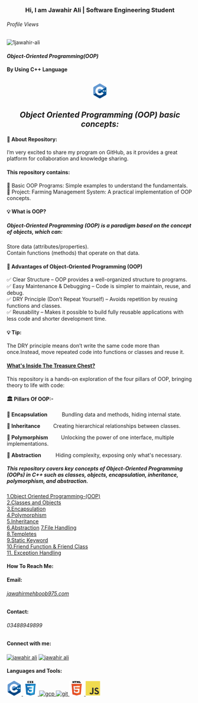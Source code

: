<h3 align="center">Hi, I am Jawahir Ali | Software Engineering Student</h3>
<h6>Profile Views</h6>
<p align="left"> <img src="https://komarev.com/ghpvc/?username=1jawahir-ali&label=Profile%20views&color=0e75b6&style=flat" alt="1jawahir-ali" /> </p>
<p align="center"><h4><i>Object-Oriented Programming(OOP)</i><h4> By Using C++ Language</i><h2><p align="center" C++ Languag</h4></i></h4><p align="center"> <a href="https://www.w3schools.com/cpp/" target="_blank" rel="noreferrer"> <img src="https://raw.githubusercontent.com/devicons/devicon/master/icons/cplusplus/cplusplus-original.svg" alt="cplusplus" width="40" height="40"/> </a>
                                                                                                                                                                                             
<h2 align="center"> <i>Object Oriented Programming (OOP) basic concepts: </i></h2>
<h4>📂 About Repository:</h4>
I’m very excited to share my program on GitHub, as it provides a great platform for collaboration and knowledge sharing.
<h4>This repository contains:</h4>
📝 Basic OOP Programs: Simple examples to understand the fundamentals.<br>
🌾 Project: Farming Management System: A practical implementation of OOP concepts.<br>
<h4>💡 What is OOP?</h4>
<h5>Object-Oriented Programming (OOP) is a paradigm based on the concept of objects, which can:<br></h5>
Store data (attributes/properties).<br>
Contain functions (methods) that operate on that data.
<h4>🌟 Advantages of Object-Oriented Programming (OOP)</h4>
✅ Clear Structure – OOP provides a well-organized structure to programs.<br>
✅ Easy Maintenance & Debugging – Code is simpler to maintain, reuse, and debug.<br>
✅ DRY Principle (Don’t Repeat Yourself) – Avoids repetition by reusing functions and classes.<br>
✅ Reusability – Makes it possible to build fully reusable applications with less code and shorter development time.<br>
<h4>💡 Tip:</h4>
The DRY principle means don’t write the same code more than once.Instead, move repeated code into functions or classes and reuse it.

<h4><b><u>What's Inside The Treasure Chest?</h4></b></u>
This repository is a hands-on exploration of the four pillars of OOP, bringing theory to life with code:
<h4><b>🏛️ Pillars Of OOP:-</b></h4>
<p><b>🧊	Encapsulation  </b>&emsp;	</b>&emsp; Bundling data and methods, hiding internal state.<br></p>
<p><b>🧊	Inheritance    </b>&emsp;</b>&emsp;   Creating hierarchical relationships between classes.<br></p>
<p><b>🧊	Polymorphism   </b>&emsp;</b>&emsp;	 Unlocking the power of one interface, multiple implementations.<br></p>  
<p><b>🧊  Abstraction    </b>&emsp; </b>&emsp;  Hiding complexity, exposing only what's necessary.<br></p>
<h5>This repository covers key concepts of Object-Oriented Programming (OOPs) in C++ such as classes, objects, encapsulation, inheritance, polymorphism, and abstraction.<br></h5>
<a href="https://www.geeksforgeeks.org/object-oriented-programming-in-cpp/">1.Object Oriented Programming-(OOP)</a>
<br>
<a href="https://www.geeksforgeeks.org/c-classes-and-objects/ ">2.Classes and Objects</a>
<br>
<a href="https://www.geeksforgeeks.org/encapsulation-in-cpp/   ">3.Encapsulation</a>
<br>
<a href="https://www.geeksforgeeks.org/cpp-polymorphism/ ">4.Polymorphism</a>
<br>
<a href="https://www.geeksforgeeks.org/inheritance-in-cpp/ ">5.Inheritance</a>
<br>
<a href="https://www.geeksforgeeks.org/abstraction-in-cpp/  ">6.Abstraction</a>
<a href="https://www.geeksforgeeks.org/file Handling-in-cpp/">7.File Handling</a>
<br>
<a href="https://www.geeksforgeeks.org/Templetes-in-cpp/">8.Templetes</a>  
<br>
<a href="https://www.geeksforgeeks.org/Ststic keyword-in-cpp/">9.Static Keyword</a>
<br>
<a href="https://www.geeksforgeeks.org/Friend Function,Friend Class -in-cpp/">10.Friend Function & Friend Class</a>
<br>
<a href="https://www.geeksforgeeks.org/Exception  Handling -in-cpp/">11. Exception Handling</a>
</p>
<h4>How To Reach Me:</h3>
<h4>Email: </h4>
<h6> <a href="mailto:jawahirmehboob975">jawahirmehboob975.com</a> </h6>
<h4>Contact:</h4><h6>03488949899</h6>  
<h4 align="left">Connect with me:</h4>
<p align="left">
<a href="https://linkedin.com/in/jawahir ali" target="blank"><img align="center" src="https://raw.githubusercontent.com/rahuldkjain/github-profile-readme-generator/master/src/images/icons/Social/linked-in-alt.svg" alt="jawahir ali" height="30" width="40" /></a>
<!--<a href="https://instagram.com/jawahir_mehboob" target="blank"><img align="center" src="https://raw.githubusercontent.com/rahuldkjain/github-profile-readme-generator/master/src/images/icons/Social/instagram.svg" alt="jawahir_mehboob" height="30" width="40" /></a>-->
<a href="https://www.youtube.com/c/jawahir ali" target="blank"><img align="center" src="https://raw.githubusercontent.com/rahuldkjain/github-profile-readme-generator/master/src/images/icons/Social/youtube.svg" alt="jawahir ali" height="30" width="40" /></a>
</p>
<p align="left"><h4>Languages and Tools:</h4>
<p align="left"> <a href="https://www.w3schools.com/cpp/" target="_blank" rel="noreferrer"> <img src="https://raw.githubusercontent.com/devicons/devicon/master/icons/cplusplus/cplusplus-original.svg" alt="cplusplus" width="40" height="40"/> </a> <a href="https://www.w3schools.com/css/" target="_blank" rel="noreferrer"> <img src="https://raw.githubusercontent.com/devicons/devicon/master/icons/css3/css3-original-wordmark.svg" alt="css3" width="40" height="40"/> </a> <a href="https://cloud.google.com" target="_blank" rel="noreferrer"> <img src="https://www.vectorlogo.zone/logos/google_cloud/google_cloud-icon.svg" alt="gcp" width="40" height="40"/> </a> <a href="https://git-scm.com/" target="_blank" rel="noreferrer"> <img src="https://www.vectorlogo.zone/logos/git-scm/git-scm-icon.svg" alt="git" width="40" height="40"/> </a> <a href="https://www.w3.org/html/" target="_blank" rel="noreferrer"> <img src="https://raw.githubusercontent.com/devicons/devicon/master/icons/html5/html5-original-wordmark.svg" alt="html5" width="40" height="40"/> </a> <a href="https://developer.mozilla.org/en-US/docs/Web/JavaScript" target="_blank" rel="noreferrer"> <img src="https://raw.githubusercontent.com/devicons/devicon/master/icons/javascript/javascript-original.svg" alt="javascript" width="40" height="40"/> </a> </p>

